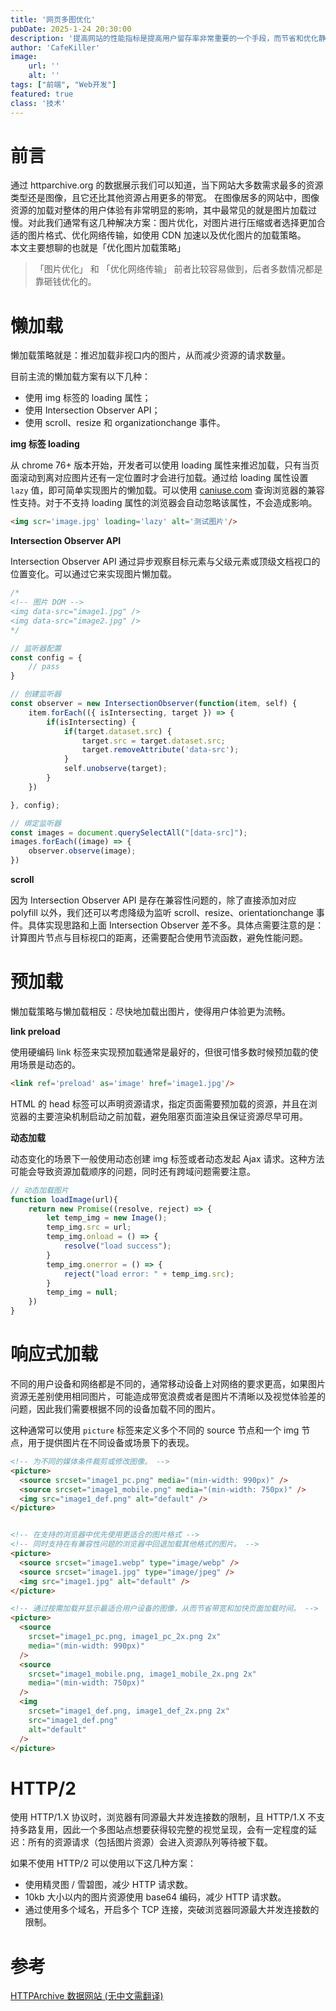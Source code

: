 ```yaml
---
title: '网页多图优化'
pubDate: 2025-1-24 20:30:00
description: '提高网站的性能指标是提高用户留存率非常重要的一个手段，而节省和优化静态资源是提高网页性能的关键之一。'
author: 'CafeKiller'
image:
    url: ''
    alt: ''
tags: ["前端", "Web开发"]
featured: true
class: '技术'
---
```


# 前言

通过 httparchive.org 的数据展示我们可以知道，当下网站大多数需求最多的资源类型还是图像，且它还比其他资源占用更多的带宽。
在图像居多的网站中，图像资源的加载对整体的用户体验有非常明显的影响，其中最常见的就是图片加载过慢。对此我们通常有这几种解决方案：图片优化，对图片进行压缩或者选择更加合适的图片格式、优化网络传输，如使用 CDN 加速以及优化图片的加载策略。  
本文主要想聊的也就是「优化图片加载策略」

> 「图片优化」 和 「优化网络传输」 前者比较容易做到，后者多数情况都是靠砸钱优化的。

# 懒加载

懒加载策略就是：推迟加载非视口内的图片，从而减少资源的请求数量。

目前主流的懒加载方案有以下几种：
- 使用 img 标签的 loading 属性；
- 使用 Intersection Observer API；
- 使用 scroll、resize 和 organizationchange 事件。

**img 标签 loading**

从 chrome 76+ 版本开始，开发者可以使用 loading 属性来推迟加载，只有当页面滚动到离对应图片还有一定位置时才会进行加载。通过给 loading 属性设置 `lazy` 值，即可简单实现图片的懒加载。可以使用 [caniuse.com](https://caniuse.com/loading-lazy-attr) 查询浏览器的兼容性支持。对于不支持 loading 属性的浏览器会自动忽略该属性，不会造成影响。

```html
<img scr='image.jpg' loading='lazy' alt='测试图片'/>
```

**Intersection Observer API**

Intersection Observer API 通过异步观察目标元素与父级元素或顶级文档视口的位置变化。可以通过它来实现图片懒加载。

```javascript
/*
<!-- 图片 DOM --> 
<img data-src="image1.jpg" />
<img data-src="image2.jpg" />
*/

// 监听器配置
const config = {
    // pass
}

// 创建监听器
const observer = new IntersectionObserver(function(item, self) {
    item.forEach(({ isIntersecting, target }) => {
        if(isIntersecting) {
            if(target.dataset.src) {
                target.src = target.dataset.src;
                target.removeAttribute('data-src');
            }
            self.unobserve(target);
        }
    })

}, config);

// 绑定监听器
const images = document.querySelectAll("[data-src]");
images.forEach((image) => {
    observer.observe(image);
})
```

**scroll**

因为 Intersection Observer API 是存在兼容性问题的，除了直接添加对应 polyfill 以外，我们还可以考虑降级为监听 scroll、resize、orientationchange 事件。具体实现思路和上面 Intersection Observer 差不多。具体点需要注意的是：计算图片节点与目标视口的距离，还需要配合使用节流函数，避免性能问题。

# 预加载

懒加载策略与懒加载相反：尽快地加载出图片，使得用户体验更为流畅。

**link preload**

使用硬编码 link 标签来实现预加载通常是最好的，但很可惜多数时候预加载的使用场景是动态的。

```html
<link ref='preload' as='image' href='image1.jpg'/>
```
HTML 的 head 标签可以声明资源请求，指定页面需要预加载的资源，并且在浏览器的主要渲染机制启动之前加载，避免阻塞页面渲染且保证资源尽早可用。

**动态加载**

动态变化的场景下一般使用动态创建 img 标签或者动态发起 Ajax 请求。这种方法可能会导致资源加载顺序的问题，同时还有跨域问题需要注意。

```javascript
// 动态加载图片
function loadImage(url){
    return new Promise((resolve, reject) => {
        let temp_img = new Image();
        temp_img.src = url;
        temp_img.onload = () => {
            resolve("load success");
        }
        temp_img.onerror = () => {
            reject("load error: " + temp_img.src);
        }
        temp_img = null;
    })
}
```

# 响应式加载

不同的用户设备和网络都是不同的，通常移动设备上对网络的要求更高，如果图片资源无差别使用相同图片，可能造成带宽浪费或者是图片不清晰以及视觉体验差的问题，因此我们需要根据不同的设备加载不同的图片。

这种通常可以使用 `picture` 标签来定义多个不同的 source 节点和一个 img 节点，用于提供图片在不同设备或场景下的表现。

```html
<!-- 为不同的媒体条件裁剪或修改图像。 -->
<picture>
  <source srcset="image1_pc.png" media="(min-width: 990px)" />
  <source srcset="image1_mobile.png" media="(min-width: 750px)" />
  <img src="image1_def.png" alt="default" />
</picture>


<!-- 在支持的浏览器中优先使用更适合的图片格式 -->
<!-- 同时支持在有兼容性问题的浏览器中回退加载其他格式的图片。 -->
<picture>
  <source srcset="image1.webp" type="image/webp" />
  <source srcset="image1.jpg" type="image/jpeg" />
  <img src="image1.jpg" alt="default" />
</picture>

<!-- 通过按需加载并显示最适合用户设备的图像，从而节省带宽和加快页面加载时间。 -->
<picture>
  <source
    srcset="image1_pc.png, image1_pc_2x.png 2x"
    media="(min-width: 990px)"
  />
  <source
    srcset="image1_mobile.png, image1_mobile_2x.png 2x"
    media="(min-width: 750px)"
  />
  <img
    srcset="image1_def.png, image1_def_2x.png 2x"
    src="image1_def.png"
    alt="default"
  />
</picture>
```

# HTTP/2

使用 HTTP/1.X 协议时，浏览器有同源最大并发连接数的限制，且 HTTP/1.X 不支持多路复用，因此一个多图站点想要获得较完整的视觉呈现，会有一定程度的延迟：所有的资源请求<small-text>（包括图片资源）</small-text>会进入资源队列等待被下载。

如果不使用 HTTP/2 可以使用以下这几种方案：
- 使用精灵图 / 雪碧图，减少 HTTP 请求数。
- 10kb 大小以内的图片资源使用 base64 编码，减少 HTTP 请求数。
- 通过使用多个域名，开启多个 TCP 连接，突破浏览器同源最大并发连接数的限制。



# 参考

[HTTPArchive 数据网站 (无中文需翻译)](https://httparchive.org/reports/page-weight?start=2017_03_01&end=latest&view=list)